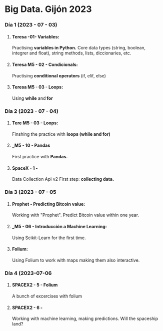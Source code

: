 <h1>Big Data. Gijón 2023</h1>
<h3>Día 1 (2023 - 07 - 03)</h3>
<ol>
 <li><h4>Teresa -01- Variables:</h4>
    Practising <strong > variables in Python.</strong> Core data types (string, boolean, integrer and float), string methods, lists, diccionaries, etc.</li>
 <li><h4>Teresa M5 - 02 - Condicionals:</h4>
     Practising <strong > conditional operators</strong> (if, elif, else)</li>
 <li><h4>Teresa M5 - 03 - Loops:</h4>
      Using <strong > while</strong> and<strong > for</strong></li>
</ol>
<h3>Día 2 (2023 - 07 - 04)</h3>
<ol>
  <li><h4>Tere M5 - 03 - Loops:</h4>Finshing the practice with <strong > loops (while and for)</strong></li>
  <li><h4>_M5 - 10 - Pandas</h4> First practice with <strong > Pandas.</strong> </li>
  <li><h4>SpaceX - 1 -</h4> Data Collection Api v2</strong> First step: <strong > collecting data.</strong></li> 
</ol>
<h3>Día 3 (2023 - 07 - 05</h3>
<ol>
   <li><h4>Prophet - Predicting Bitcoin value:</h4> Working with "Prophet". Predict Bitcoin value within one year.</li>
   <li><h4>_M5 - 06 - Introducción a Machine Learning: </h4> Using Scikit-Learn for the first time.</li> 
   <li><h4>Folium: </h4>Using Folium to work with maps making them also interactive.</li>
</ol>
<h3>Día 4 (2023-07-06</h3>
<ol>
 <li><h4>SPACEX2 - 5 - Folium</h4>A bunch of excercises with folium</li>
 <li><h4>SPACEX2 - 6 -</h4> Working with machine learning, making predictions. Will the spaceship land?</li>


 
</ol>
